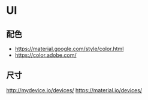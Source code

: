 # UI


## 配色
* https://material.google.com/style/color.html
* https://color.adobe.com/

## 尺寸
http://mydevice.io/devices/
https://material.io/devices/
